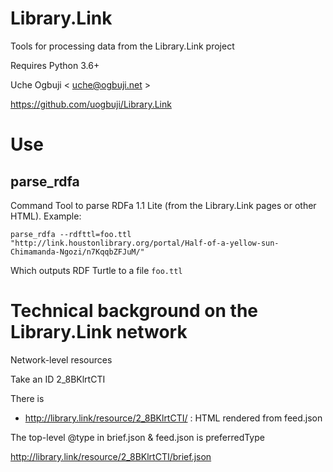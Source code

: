 # Library.Link
Tools for processing data from the Library.Link project

Requires Python 3.6+

Uche Ogbuji < uche@ogbuji.net >

https://github.com/uogbuji/Library.Link

# Use

## parse_rdfa

Command Tool to parse RDFa 1.1 Lite (from the Library.Link pages or other HTML). Example:

```
parse_rdfa --rdfttl=foo.ttl "http://link.houstonlibrary.org/portal/Half-of-a-yellow-sun-Chimamanda-Ngozi/n7KqqbZFJuM/"
```

Which outputs RDF Turtle to a file `foo.ttl`


# Technical background on the Library.Link network

Network-level resources

Take an ID 2_8BKlrtCTI

There is 

* http://library.link/resource/2_8BKlrtCTI/ : HTML rendered from feed.json



The top-level @type in brief.json & feed.json is preferredType

http://library.link/resource/2_8BKlrtCTI/brief.json






